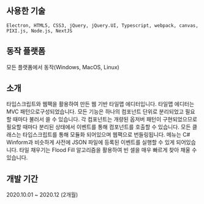 ## 사용한 기술

`Electron, HTML5, CSS3, jQuery, jQuery.UI, Typescript, webpack, canvas, PIXI.js, Node.js, NextJS`

## 동작 플랫폼

모든 플랫폼에서 동작(Windows, MacOS, Linux)

## 소개

타입스크립트와 웹팩을 활용하여 만든 웹 기반 타일맵 에디터입니다.
타일맵 에디터는 MVC 패턴으로구성되었습니다.
모든 기능은 하나의 컴포넌트 단위로 분리되었고 필요할 때마다 불러서 쓸 수 있습니다.
각 컴포넌트는 개량된 옵저버 패턴이 구현되었으므로 필요할
때마다 분리된 상태에서 이벤트를 통해 컴포넌트를 호출할 수 있습니다.
모든 클래스는 타입스크립트를 통해 모듈화 되어있으며 웹팩으로 번들링됩니다.
메뉴는 C# Winform과 비슷하게 사전에 JSON 파일에 등록된 이벤트를 실행할 수 있게 되어있습니다.
타일 채우기는 Flood Fill 알고리즘을 활용하여 빈 셀을 매우 빠르게 찾아 채울 수 있습니다.

## 개발 기간

2020.10.01 ~ 2020.12 (2개월)
